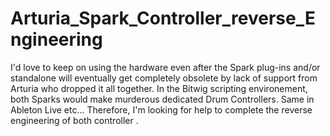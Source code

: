 # Arturia_Spark_Controller_reverse_Engineering
I'd love to keep on using the hardware even after the Spark plug-ins and/or standalone will eventually get completely obsolete by lack of support from Arturia who dropped it all together. In the Bitwig scripting environement,  both Sparks would make murderous  dedicated Drum Controllers. Same in Ableton Live etc... Therefore,  I'm looking for help to complete the reverse engineering of both controller . 
